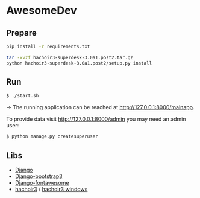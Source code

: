 # AwesomeDev

## Prepare
```bash
pip install -r requirements.txt

tar -xvzf hachoir3-superdesk-3.0a1.post2.tar.gz
python hachoir3-superdesk-3.0a1.post2/setup.py install
```

## Run
```bash
$ ./start.sh 
```
-> The running application can be reached at <http://127.0.0.1:8000/mainapp>.

To provide data visit <http://127.0.0.1:8000/admin>
you may need an admin user:
```bash
$ python manage.py createsuperuser
```

## Libs
* [Django](https://www.djangoproject.com/)
* [Django-bootstrap3](https://github.com/dyve/django-bootstrap3)
* [Django-fontawesome](https://github.com/redouane/django-fontawesome)
* [hachoir3](https://bitbucket.org/haypo/hachoir3) / [hachoir3 windows](https://pypi.python.org/pypi/hachoir3-superdesk/3.0a1.post2)

